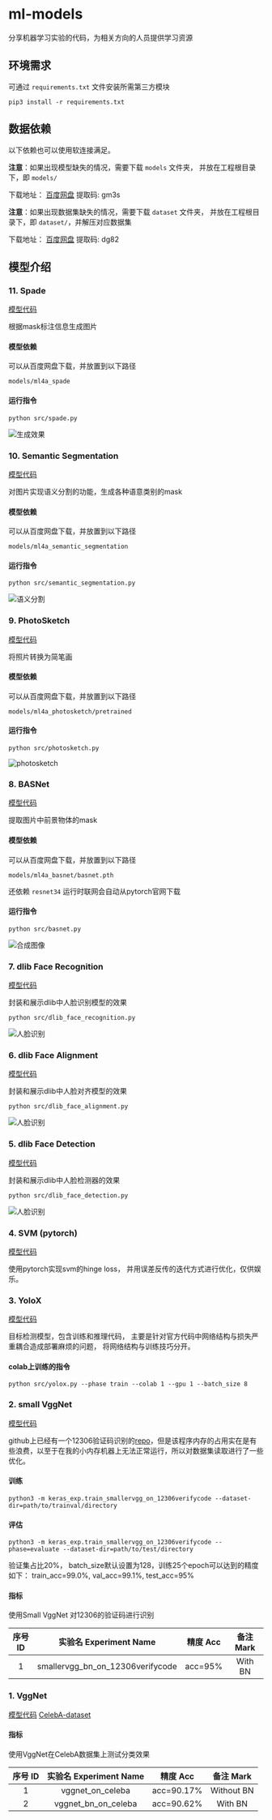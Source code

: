 # ml-models

分享机器学习实验的代码，为相关方向的人员提供学习资源

## 环境需求

可通过 `requirements.txt` 文件安装所需第三方模块

```shell
pip3 install -r requirements.txt
```

## 数据依赖

以下依赖也可以使用软连接满足。

**注意**：如果出现模型缺失的情况，需要下载 `models` 文件夹，
并放在工程根目录下，即 `models/`

下载地址： [百度网盘](https://pan.baidu.com/s/1L7kbGovNyLAJIcSZVe8eqA) 提取码: gm3s

**注意**：如果出现数据集缺失的情况，需要下载 `dataset` 文件夹，
并放在工程根目录下，即 `dataset/`，并解压对应数据集

下载地址： [百度网盘](https://pan.baidu.com/s/1DjhpK2TAPGJbhXgoHKLt1Q) 提取码: dg82


## 模型介绍

### 11. Spade

[模型代码](src/spade.py)

根据mask标注信息生成图片

#### 模型依赖

可以从百度网盘下载，并放置到以下路径

`models/ml4a_spade`

#### 运行指令

```shell
python src/spade.py
```

![生成效果](docs/images/spade.png)

### 10. Semantic Segmentation

[模型代码](src/semantic_segmentation.py)

对图片实现语义分割的功能，生成各种语意类别的mask

#### 模型依赖

可以从百度网盘下载，并放置到以下路径

`models/ml4a_semantic_segmentation`

#### 运行指令

```shell
python src/semantic_segmentation.py
```

![语义分割](docs/images/semantic_segmentation.png)

### 9. PhotoSketch

[模型代码](src/photosketch.py)

将照片转换为简笔画

#### 模型依赖

可以从百度网盘下载，并放置到以下路径

`models/ml4a_photosketch/pretrained`

#### 运行指令

```shell
python src/photosketch.py
```

![photosketch](docs/images/photosketch.png)

### 8. BASNet

[模型代码](src/basnet.py)

提取图片中前景物体的mask

#### 模型依赖

可以从百度网盘下载，并放置到以下路径

`models/ml4a_basnet/basnet.pth`

还依赖 `resnet34` 运行时联网会自动从pytorch官网下载

#### 运行指令

```shell
python src/basnet.py
```

![合成图像](docs/images/basnet_final.png)

### 7. dlib Face Recognition

[模型代码](src/dlib_face_recognition.py)

封装和展示dlib中人脸识别模型的效果

```shell
python src/dlib_face_recognition.py
```

![人脸识别](docs/images/dlib_face_recognision.png)

### 6. dlib Face Alignment

[模型代码](src/dlib_face_alignment.py)

封装和展示dlib中人脸对齐模型的效果

```shell
python src/dlib_face_alignment.py
```

![人脸识别](docs/images/dlib_face_alignment.png)

### 5. dlib Face Detection

[模型代码](src/dlib_face_detection.py)

封装和展示dlib中人脸检测器的效果

```shell
python src/dlib_face_detection.py
```

![人脸识别](docs/images/dlib_face_detection.png)

### 4. SVM (pytorch)

[模型代码](src/svm.py)

使用pytorch实现svm的hinge loss，
并用误差反传的迭代方式进行优化，仅供娱乐。

### 3. YoloX

[模型代码](src/yolox.py)

目标检测模型，包含训练和推理代码，
主要是针对官方代码中网络结构与损失严重耦合造成部署麻烦的问题，
将网络结构与训练技巧分开。

#### colab上训练的指令

```shell
python src/yolox.py --phase train --colab 1 --gpu 1 --batch_size 8
```

### 2. small VggNet

[模型代码](src/smallervgg_on_12306verifycode.py)

github上已经有一个12306验证码识别的[repo](https://github.com/wudinaonao/12306CaptchaCrack)，但是该程序内存的占用实在是有些浪费，以至于在我的小内存机器上无法正常运行，所以对数据集读取进行了一些优化。

#### 训练

```shell
python3 -m keras_exp.train_smallervgg_on_12306verifycode --dataset-dir=path/to/trainval/directory
```

#### 评估

```shell
python3 -m keras_exp.train_smallervgg_on_12306verifycode --phase=evaluate --dataset-dir=path/to/test/directory
```

验证集占比20%， batch_size默认设置为128，训练25个epoch可以达到的精度如下：
train_acc=99.0%, val_acc=99.1%, test_acc=95%

#### 指标

使用Small VggNet 对12306的验证码进行识别

|序号 ID|实验名 Experiment Name |精度 Acc|备注 Mark|
|:---:|:---:|:---:|:---:|
|1|smallervgg_bn_on_12306verifycode|acc=95%|With BN|


### 1. VggNet

[模型代码](src/vgg_on_celeba.py)
[CelebA-dataset](http://mmlab.ie.cuhk.edu.hk/projects/CelebA.html)

#### 指标

使用VggNet在CelebA数据集上测试分类效果

|序号 ID|实验名 Experiment Name |精度 Acc|备注 Mark|
|:---:|:---:|:---:|:---:|
|1| vggnet_on_celeba|acc=90.17%|Without BN|
|2|vggnet_bn_on_celeba|acc=90.62%|With BN|

